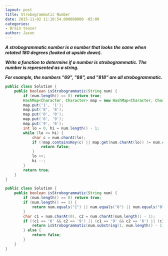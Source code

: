 ```yaml
---
layout: post
title: Strobogrammatic Number
date: 2015-11-02 11:10:54.000000000 -05:00
categories:
- Brain teaser
author: Jason
---
```

<p><strong><em>A strobogrammatic number is a number that looks the same when rotated 180 degrees (looked at upside down).</p>

Write a function to determine if a number is strobogrammatic. The number is represented as a string.</p>
For example, the numbers "69", "88", and "818" are all strobogrammatic.</em></strong></p>
``` java
public class Solution {
    public boolean isStrobogrammatic(String num) {
        if (num.length() == 0) return true;
        HashMap<Character, Character> map = new HashMap<Character, Character>();
        map.put('1', '1');
        map.put('8', '8');
        map.put('0', '0');
        map.put('6', '9');
        map.put('9', '6');
        int lo = 0, hi = num.length() - 1;
        while (lo <= hi) {
            char c = num.charAt(lo);
            if (!map.containsKey(c) || map.get(num.charAt(lo)) != num.charAt(hi)) {
                return false;
            }
            lo ++;
            hi --;
        }
        return true;
    }
}
```

``` java
public class Solution {
    public boolean isStrobogrammatic(String num) {
        if (num.length() == 0) return true;
        if (num.length() == 1) {
            return num.equals("1") || num.equals("8") || num.equals("0");
        }
        char c1 = num.charAt(0), c2 = num.charAt(num.length() - 1);
        if ((c1 == '6' && c2 == '9') || (c1 == '9' && c2 == '6') || (c1 == '8' && c2 == '8') || (c1 == '1' && c2 == '1') || (c1 == '0' && c2 == '0')) {
            return isStrobogrammatic(num.substring(1, num.length() - 1));
        } else {
            return false;
        }
    }
}
```
